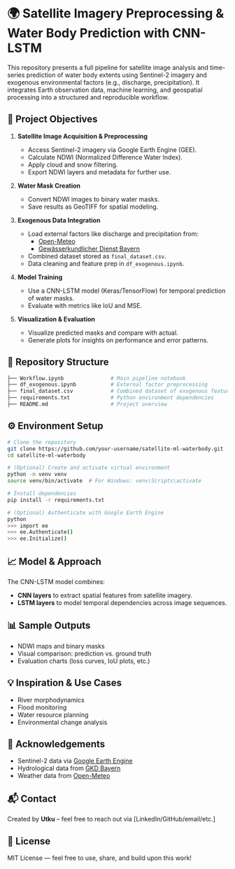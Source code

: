 # 🌍 Satellite Imagery Preprocessing & Water Body Prediction with CNN-LSTM

This repository presents a full pipeline for satellite image analysis and time-series prediction of water body extents using Sentinel-2 imagery and exogenous environmental factors (e.g., discharge, precipitation). It integrates Earth observation data, machine learning, and geospatial processing into a structured and reproducible workflow.

## 📌 Project Objectives

1. **Satellite Image Acquisition & Preprocessing**  
   - Access Sentinel-2 imagery via Google Earth Engine (GEE).
   - Calculate NDWI (Normalized Difference Water Index).
   - Apply cloud and snow filtering.
   - Export NDWI layers and metadata for further use.

2. **Water Mask Creation**  
   - Convert NDWI images to binary water masks.
   - Save results as GeoTIFF for spatial modeling.

3. **Exogenous Data Integration**  
   - Load external factors like discharge and precipitation from:
     - [Open-Meteo](https://open-meteo.com/)
     - [Gewässerkundlicher Dienst Bayern](https://www.gkd.bayern.de/)
   - Combined dataset stored as `final_dataset.csv`.
   - Data cleaning and feature prep in `df_exogenous.ipynb`.

4. **Model Training**  
   - Use a CNN-LSTM model (Keras/TensorFlow) for temporal prediction of water masks.
   - Evaluate with metrics like IoU and MSE.

5. **Visualization & Evaluation**  
   - Visualize predicted masks and compare with actual.
   - Generate plots for insights on performance and error patterns.

## 📂 Repository Structure

```bash
├── Workflow.ipynb               # Main pipeline notebook
├── df_exogenous.ipynb           # External factor preprocessing
├── final_dataset.csv            # Combined dataset of exogenous features
├── requirements.txt             # Python environment dependencies
├── README.md                    # Project overview
```

## ⚙️ Environment Setup

```bash
# Clone the repository
git clone https://github.com/your-username/satellite-ml-waterbody.git
cd satellite-ml-waterbody

# (Optional) Create and activate virtual environment
python -m venv venv
source venv/bin/activate  # For Windows: venv\Scripts\activate

# Install dependencies
pip install -r requirements.txt

# (Optional) Authenticate with Google Earth Engine
python
>>> import ee
>>> ee.Authenticate()
>>> ee.Initialize()
```

## 📈 Model & Approach

The CNN-LSTM model combines:
- **CNN layers** to extract spatial features from satellite imagery.
- **LSTM layers** to model temporal dependencies across image sequences.

## 📊 Sample Outputs

- NDWI maps and binary masks
- Visual comparison: prediction vs. ground truth
- Evaluation charts (loss curves, IoU plots, etc.)

## 💡 Inspiration & Use Cases

- River morphodynamics
- Flood monitoring
- Water resource planning
- Environmental change analysis

## 🤝 Acknowledgements

- Sentinel-2 data via [Google Earth Engine](https://earthengine.google.com/)
- Hydrological data from [GKD Bayern](https://www.gkd.bayern.de/)
- Weather data from [Open-Meteo](https://open-meteo.com/)

## 📬 Contact

Created by **Utku** – feel free to reach out via [LinkedIn/GitHub/email/etc.]

## 📜 License

MIT License — feel free to use, share, and build upon this work!
